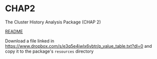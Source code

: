 # CHAP2
The Cluster History Analysis Package (CHAP 2)

<a href="http://htmlpreview.github.com/?https://github.com/gtsong/CHAP2/blob/master/README.html"> README </a>

Download a file linked in https://www.dropbox.com/s/e3q5e4jwlx6vbtr/p_value_table.txt?dl=0 and copy it to the package's <code>resources</code> directory
